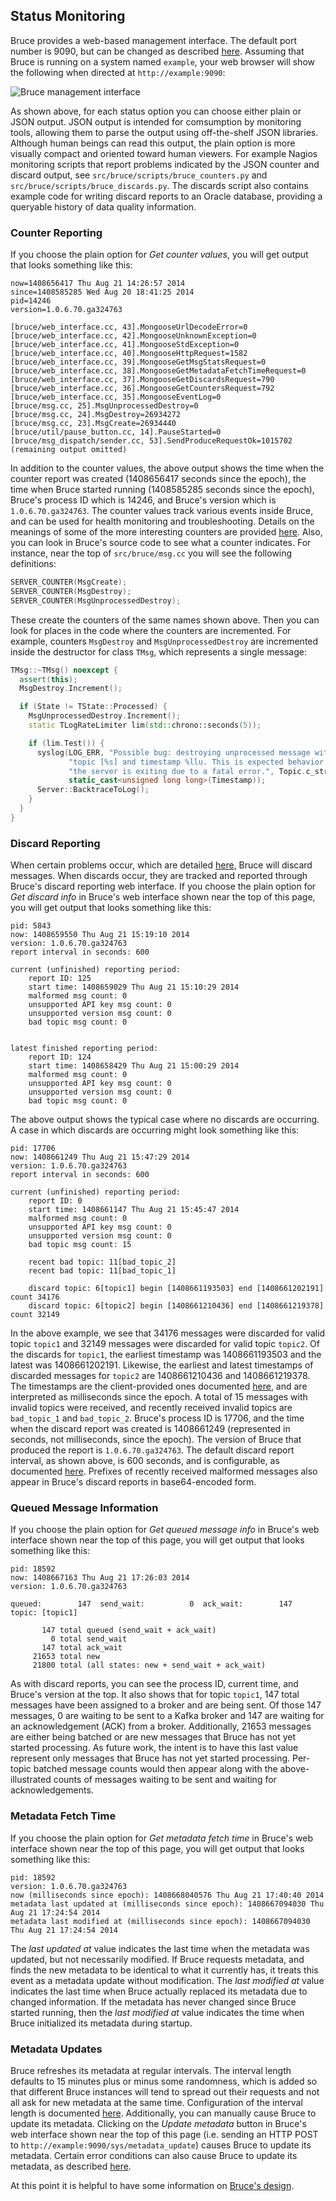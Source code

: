 ## Status Monitoring

Bruce provides a web-based management interface.  The default port number is
9090, but can be changed as described
[here](https://github.com/tagged/bruce/blob/master/doc/detailed_config.md).
Assuming that Bruce is running on a system named `example`, your web browser
will show the following when directed at `http://example:9090`:

![Bruce management interface](https://github.com/tagged/bruce/blob/master/doc/web_interface.jpg?raw=true)

As shown above, for each status option you can choose either plain or JSON
output.  JSON output is intended for comsumption by monitoring tools, allowing
them to parse the output using off-the-shelf JSON libraries.  Although human
beings can read this output, the plain option is more visually compact and
oriented toward human viewers.  For example Nagios monitoring scripts that
report problems indicated by the JSON counter and discard output, see
`src/bruce/scripts/bruce_counters.py` and
`src/bruce/scripts/bruce_discards.py`.  The discards script also contains
example code for writing discard reports to an Oracle database, providing a
queryable history of data quality information.

### Counter Reporting

If you choose the plain option for *Get counter values*, you will get output
that looks something like this:

```
now=1408656417 Thu Aug 21 14:26:57 2014
since=1408585285 Wed Aug 20 18:41:25 2014
pid=14246
version=1.0.6.70.ga324763

[bruce/web_interface.cc, 43].MongooseUrlDecodeError=0
[bruce/web_interface.cc, 42].MongooseUnknownException=0
[bruce/web_interface.cc, 41].MongooseStdException=0
[bruce/web_interface.cc, 40].MongooseHttpRequest=1582
[bruce/web_interface.cc, 39].MongooseGetMsgStatsRequest=0
[bruce/web_interface.cc, 38].MongooseGetMetadataFetchTimeRequest=0
[bruce/web_interface.cc, 37].MongooseGetDiscardsRequest=790
[bruce/web_interface.cc, 36].MongooseGetCountersRequest=792
[bruce/web_interface.cc, 35].MongooseEventLog=0
[bruce/msg.cc, 25].MsgUnprocessedDestroy=0
[bruce/msg.cc, 24].MsgDestroy=26934272
[bruce/msg.cc, 23].MsgCreate=26934440
[bruce/util/pause_button.cc, 14].PauseStarted=0
[bruce/msg_dispatch/sender.cc, 53].SendProduceRequestOk=1015702
(remaining output omitted)
```

In addition to the counter values, the above output shows the time when the
counter report was created (1408656417 seconds since the epoch), the time when
Bruce started running (1408585285 seconds since the epoch), Bruce's process ID
which is 14246, and Bruce's version which is `1.0.6.70.ga324763`.  The counter
values track various events inside Bruce, and can be used for health monitoring
and troubleshooting.  Details on the meanings of some of the more interesting
counters are provided
[here](https://github.com/tagged/bruce/blob/master/doc/troubleshooting.md).
Also, you can look in Bruce's source code to see what a counter indicates.  For
instance, near the top of `src/bruce/msg.cc` you will see the following
definitions:

```C++
SERVER_COUNTER(MsgCreate);
SERVER_COUNTER(MsgDestroy);
SERVER_COUNTER(MsgUnprocessedDestroy);
```

These create the counters of the same names shown above.  Then you can look for
places in the code where the counters are incremented.  For example, counters
`MsgDestroy` and `MsgUnprocessedDestroy` are incremented inside the destructor
for class `TMsg`, which represents a single message:

```C++
TMsg::~TMsg() noexcept {
  assert(this);
  MsgDestroy.Increment();

  if (State != TState::Processed) {
    MsgUnprocessedDestroy.Increment();
    static TLogRateLimiter lim(std::chrono::seconds(5));

    if (lim.Test()) {
      syslog(LOG_ERR, "Possible bug: destroying unprocessed message with "
             "topic [%s] and timestamp %llu. This is expected behavior if "
             "the server is exiting due to a fatal error.", Topic.c_str(),
             static_cast<unsigned long long>(Timestamp));
      Server::BacktraceToLog();
    }
  }
}
```

### Discard Reporting

When certain problems occur, which are detailed
[here](https://github.com/tagged/bruce/blob/master/doc/design.md), Bruce will
discard messages.  When discards occur, they are tracked and reported through
Bruce's discard reporting web interface.  If you choose the plain option for
*Get discard info* in Bruce's web interface shown near the top of this page,
you will get output that looks something like this:

```
pid: 5843
now: 1408659550 Thu Aug 21 15:19:10 2014
version: 1.0.6.70.ga324763
report interval in seconds: 600

current (unfinished) reporting period:
    report ID: 125
    start time: 1408659029 Thu Aug 21 15:10:29 2014
    malformed msg count: 0
    unsupported API key msg count: 0
    unsupported version msg count: 0
    bad topic msg count: 0


latest finished reporting period:
    report ID: 124
    start time: 1408658429 Thu Aug 21 15:00:29 2014
    malformed msg count: 0
    unsupported API key msg count: 0
    unsupported version msg count: 0
    bad topic msg count: 0
```

The above output shows the typical case where no discards are occurring.  A
case in which discards are occurring might look something like this:

```
pid: 17706
now: 1408661249 Thu Aug 21 15:47:29 2014
version: 1.0.6.70.ga324763
report interval in seconds: 600

current (unfinished) reporting period:
    report ID: 0
    start time: 1408661147 Thu Aug 21 15:45:47 2014
    malformed msg count: 0
    unsupported API key msg count: 0
    unsupported version msg count: 0
    bad topic msg count: 15

    recent bad topic: 11[bad_topic_2]
    recent bad topic: 11[bad_topic_1]

    discard topic: 6[topic1] begin [1408661193503] end [1408661202191] count 34176
    discard topic: 6[topic2] begin [1408661210436] end [1408661219378] count 32149
```

In the above example, we see that 34176 messages were discarded for valid topic
`topic1` and 32149 messages were discarded for valid topic `topic2`.  Of the
discards for `topic1`, the earliest timestamp was 1408661193503 and the latest
was 1408661202191.  Likewise, the earliest and latest timestamps of discarded
messages for `topic2` are 1408661210436 and 1408661219378.  The timestamps are
the client-provided ones documented
[here](https://github.com/tagged/bruce/blob/master/doc/sending_messages.md#message-formats),
and are interpreted as milliseconds since the epoch.  A total of 15 messages
with invalid topics were received, and recently received invalid topics are
`bad_topic_1` and `bad_topic_2`.  Bruce's process ID is 17706, and the time
when the discard report was created is 1408661249 (represented in seconds, not
milliseconds, since the epoch).  The version of Bruce that produced the report
is `1.0.6.70.ga324763`.  The default discard report interval, as shown above,
is 600 seconds, and is configurable, as documented
[here](https://github.com/tagged/bruce/blob/master/doc/detailed_config.md).
Prefixes of recently received malformed messages also appear in Bruce's
discard reports in base64-encoded form.

### Queued Message Information

If you choose the plain option for *Get queued message info* in Bruce's web
interface shown near the top of this page, you will get output that looks
something like this:

```
pid: 18592
now: 1408667163 Thu Aug 21 17:26:03 2014
version: 1.0.6.70.ga324763

queued:        147  send_wait:          0  ack_wait:        147  topic: [topic1]

       147 total queued (send_wait + ack_wait)
         0 total send_wait
       147 total ack_wait
     21653 total new
     21800 total (all states: new + send_wait + ack_wait)
```

As with discard reports, you can see the process ID, current time, and Bruce's
version at the top.  It also shows that for topic `topic1`, 147 total messages
have been assigned to a broker and are being sent.  Of those 147 messages, 0
are waiting to be sent to a Kafka broker and 147 are waiting for an
acknowledgement (ACK) from a broker.  Additionally, 21653 messages are either
being batched or are new messages that Bruce has not yet started processing.
As future work, the intent is to have this last value represent only messages
that Bruce has not yet started processing.  Per-topic batched message counts
would then appear along with the above-illustrated counts of messages waiting
to be sent and waiting for acknowledgements.

### Metadata Fetch Time

If you choose the plain option for *Get metadata fetch time* in Bruce's web
interface shown near the top of this page, you will get output that looks
something like this:

```
pid: 18592
version: 1.0.6.70.ga324763
now (milliseconds since epoch): 1408668040576 Thu Aug 21 17:40:40 2014
metadata last updated at (milliseconds since epoch): 1408667094030 Thu Aug 21 17:24:54 2014
metadata last modified at (milliseconds since epoch): 1408667094030 Thu Aug 21 17:24:54 2014
```

The *last updated at* value indicates the last time when the metadata was
updated, but not necessarily modified.  If Bruce requests metadata, and finds
the new metadata to be identical to what it currently has, it treats this event
as a metadata update without modification.  The *last modified at* value
indicates the last time when Bruce actually replaced its metadata due to
changed information.  If the metadata has never changed since Bruce started
running, then the *last modified at* value indicates the time when Bruce
initialized its metadata during startup.

### Metadata Updates

Bruce refreshes its metadata at regular intervals.  The interval length
defaults to 15 minutes plus or minus some randomness, which is added so that
different Bruce instances will tend to spread out their requests and not all
ask for new metadata at the same time.  Configuration of the interval length is
documented
[here](https://github.com/tagged/bruce/blob/master/doc/detailed_config.md).
Additionally, you can manually cause Bruce to update its metadata.  Clicking
on the *Update metadata* button in Bruce's web interface shown near the top of
this page (i.e. sending an HTTP POST to
`http://example:9090/sys/metadata_update`) causes Bruce to update its metadata.
Certain error conditions can also cause Bruce to update its metadata, as
described [here](https://github.com/tagged/bruce/blob/master/doc/design.md).

At this point it is helpful to have some information on
[Bruce's design](https://github.com/tagged/bruce#design-overview).
